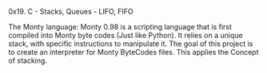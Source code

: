 0x19. C - Stacks, Queues - LIFO, FIFO

The Monty language:
Monty 0.98 is a scripting language that is first compiled into Monty byte codes (Just like Python). It relies on a unique stack, with specific instructions to manipulate it. The goal of this project is to create an interpreter for Monty ByteCodes files.
This applies the Concept of stacking.

